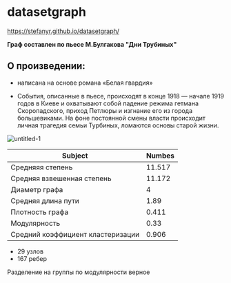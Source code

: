 # datasetgraph
https://stefanyr.github.io/datasetgraph/

**Граф составлен по пьесе М.Булгакова "Дни Трубиных"**

## О произведении:
* написана на основе романа «Белая гвардия» 

* События, описанные в пьесе, происходят в конце 1918 — начале 1919 годов в Киеве и охватывают собой падение режима гетмана Скоропадского, приход Петлюры и изгнание его из города большевиками. На фоне постоянной смены власти происходит личная трагедия семьи Турбиных, ломаются основы старой жизни.

![untitled-1](https://user-images.githubusercontent.com/37667042/49245910-b3f55580-f424-11e8-9efb-f81faeeef439.jpg)

Subject | Numbes
--- | --- 
|Средняяя степень                  | 11.517 |
|Средняя взвешенная степень        | 11.172 | 
|Диаметр графа                     |  4     |
|Средняя длина пути                | 1.89   |
|Плотность графа                   | 0.411  | 
|Модулярность                      | 0.33   |
|Средний коэффициент кластеризации | 0.906  |

* 29 узлов
* 167 ребер

Разделение на группы по модулярности верное


